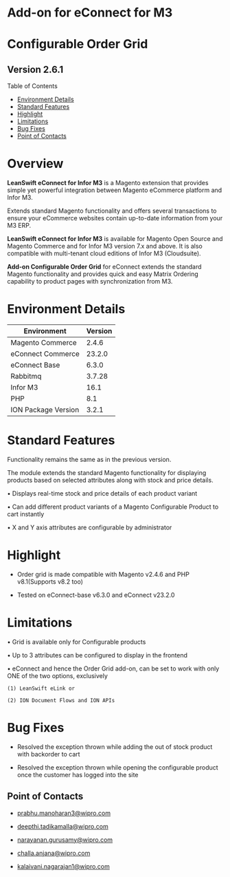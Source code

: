 Add-on for eConnect for M3
==========================

Configurable Order Grid
=======================

Version 2.6.1
-------------

Table of Contents

- [Environment Details](#environment-details)
- [Standard Features](#standard-features)
- [Highlight](#highlight)
- [Limitations](#limitations)
- [Bug Fixes](#bug-fixes)
- [Point of Contacts](#point-of-contacts)

Overview
========

**LeanSwift eConnect for Infor M3** is a Magento extension that provides simple
yet powerful integration between Magento eCommerce platform and Infor M3.

Extends standard Magento functionality and offers several transactions to ensure
your eCommerce websites contain up-to-date information from your M3 ERP.

**LeanSwift eConnect for Infor M3** is available for Magento Open Source and
Magento Commerce and for Infor M3 version 7.x and above. It is also compatible
with multi-tenant cloud editions of Infor M3 (Cloudsuite).

**Add-on Configurable Order Grid** for eConnect extends the standard Magento
functionality and provides quick and easy Matrix Ordering capability to product
pages with synchronization from M3.

Environment Details
===================

| **Environment**     | **Version** |
|---------------------|-------------|
| Magento Commerce    | 2.4.6       |
| eConnect Commerce   | 23.2.0      |
| eConnect Base       | 6.3.0       |
| Rabbitmq            | 3.7.28      |
| Infor M3            | 16.1        |
| PHP                 | 8.1         |
| ION Package Version | 3.2.1       |

Standard Features
=================

Functionality remains the same as in the previous version.

The module extends the standard Magento functionality for displaying products
based on selected attributes along with stock and price details.

• Displays real-time stock and price details of each product variant

• Can add different product variants of a Magento Configurable Product to cart
instantly

• X and Y axis attributes are configurable by administrator

Highlight
=========

- Order grid is made compatible with Magento v2.4.6 and PHP v8.1(Supports v8.2 too)

- Tested on eConnect-base v6.3.0 and eConnect v23.2.0

Limitations
===========

• Grid is available only for Configurable products

• Up to 3 attributes can be configured to display in the frontend

• eConnect and hence the Order Grid add-on, can be set to work with only ONE of
the two options, exclusively

~~~~~~~~~~~~~~~~~~~~~~~~~~~~~~~~~~~~~~~~~~~~~~~~~~~~~~~~~~~~~~~~~~~~~~~~~~~~~~~~
(1) LeanSwift eLink or 

(2) ION Document Flows and ION APIs
~~~~~~~~~~~~~~~~~~~~~~~~~~~~~~~~~~~~~~~~~~~~~~~~~~~~~~~~~~~~~~~~~~~~~~~~~~~~~~~~

Bug Fixes
=========

- Resolved the exception thrown while adding the out of stock product with backorder to cart

- Resolved the exception thrown while opening the configurable product once the customer has logged into the site

Point of Contacts
-----------------

-   <prabhu.manoharan3@wipro.com>

-   <deepthi.tadikamalla@wipro.com>

-   <narayanan.gurusamy@wipro.com>

-   <challa.anjana@wipro.com>

-   <kalaivani.nagarajan1@wipro.com>
